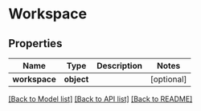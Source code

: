# Workspace

## Properties
Name | Type | Description | Notes
------------ | ------------- | ------------- | -------------
**workspace** | **object** |  | [optional] 

[[Back to Model list]](../README.md#documentation-for-models) [[Back to API list]](../README.md#documentation-for-api-endpoints) [[Back to README]](../README.md)


